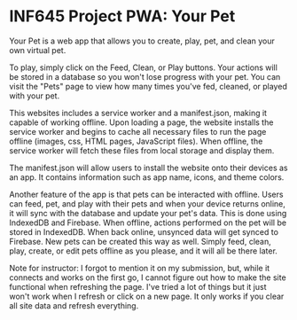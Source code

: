 # INF645 Project PWA: Your Pet
Your Pet is a web app that allows you to create, play, pet, and clean your own virtual pet.

To play, simply click on the Feed, Clean, or Play buttons. Your actions will be stored in a database so you won't lose progress with your pet. You can visit the "Pets" page to view how many times you've fed, cleaned, or played with your pet.

This websites includes a service worker and a manifest.json, making it capable of working offline. Upon loading a page, the website installs the service worker and begins to cache all necessary files to run the page offline (images, css, HTML pages, JavaScript files). When offline, the service worker will fetch these files from local storage and display them.

The manifest.json will allow users to install the website onto their devices as an app. It contains information such as app name, icons, and theme colors.

Another feature of the app is that pets can be interacted with offline. Users can feed, pet, and play with their pets and when your device returns online, it will sync with the database and update your pet's data. This is done using IndexedDB and Firebase. When offline, actions performed on the pet will be stored in IndexedDB. When back online, unsynced data will get synced to Firebase. New pets can be created this way as well. Simply feed, clean, play, create, or edit pets offline as you please, and it will all be there later.

Note for instructor:
I forgot to mention it on my submission, but, while it connects and works on the first go, I cannot figure out how to make the site functional when refreshing the page. I've tried a lot of things but it just won't work when I refresh or click on a new page. It only works if you clear all site data and refresh everything.
